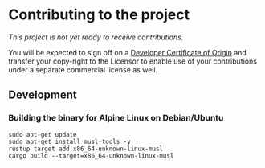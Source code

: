 # Contributing to the project

_This project is not yet ready to receive contributions._

You will be expected to sign off on a [Developer Certificate of Origin](https://developercertificate.org/) and transfer your copy-right to the Licensor to enable use of your contributions under a separate commercial license as well.


## Development

### Building the binary for Alpine Linux on Debian/Ubuntu

```
sudo apt-get update
sudo apt-get install musl-tools -y
rustup target add x86_64-unknown-linux-musl
cargo build --target=x86_64-unknown-linux-musl
```

